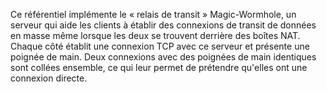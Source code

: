 Ce référentiel implémente le « relais de transit » Magic-Wormhole, un serveur qui aide les clients à établir des connexions de transit de données en masse même lorsque les deux se trouvent derrière des boîtes NAT. Chaque côté établit une connexion TCP avec ce serveur et présente une poignée de main. Deux connexions avec des poignées de main identiques sont collées ensemble, ce qui leur permet de prétendre qu'elles ont une connexion directe.
